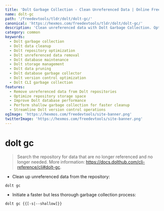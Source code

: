 ```yaml
---
title: 'Dolt Garbage Collection - Clean Unreferenced Data | Online Free DevTools by Hexmos'
name: dolt-gc
path: '/freedevtools/tldr/dolt/dolt-gc/'
canonical: 'https://hexmos.com/freedevtools/tldr/dolt/dolt-gc/'
description: 'Clean unreferenced data with Dolt Garbage Collection. Optimize repository size and improve performance using efficient data management. Free online tool, no registration required.'
category: common
keywords:
  - Dolt garbage collection
  - Dolt data cleanup
  - Dolt repository optimization
  - Dolt unreferenced data removal
  - Dolt database maintenance
  - Dolt storage management
  - Dolt data pruning
  - Dolt database garbage collector
  - Dolt version control optimization
  - Dolt CLI garbage collection
features:
  - Remove unreferenced data from Dolt repositories
  - Optimize repository storage space
  - Improve Dolt database performance
  - Perform shallow garbage collection for faster cleanup
  - Streamline Dolt version control operations
ogImage: 'https://hexmos.com/freedevtools/site-banner.png'
twitterImage: 'https://hexmos.com/freedevtools/site-banner.png'
---
```


# dolt gc

> Search the repository for data that are no longer referenced and no longer needed.
> More information: <https://docs.dolthub.com/cli-reference/cli#dolt-gc>.

- Clean up unreferenced data from the repository:

`dolt gc`

- Initiate a faster but less thorough garbage collection process:

`dolt gc {{[-s|--shallow]}}`
